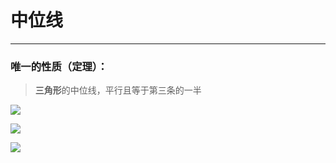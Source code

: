 # 中位线

-----

### 唯一的性质（定理）：

> **三角形**的中位线，平行且等于第三条的一半



![](http://latex.codecogs.com/gif.latex?\{DE//BC}) 


![](http://latex.codecogs.com/gif.latex?\{DE={1\over2}BC})

![](http://latex.codecogs.com/gif.latex?\\{DE={1\over2}BC})
